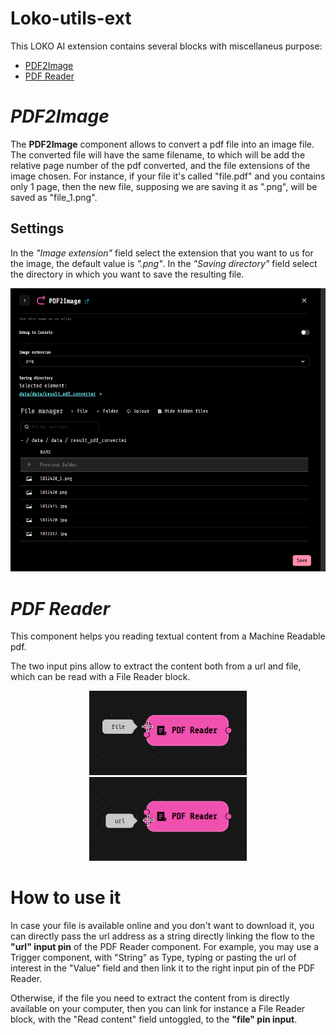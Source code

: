# Loko-utils-ext
This LOKO AI extension contains several blocks with miscellaneus purpose:

- [PDF2Image](#pdf2image)
- [PDF Reader](#pdfreader)


# <a name="pdf2image">_PDF2Image_ </a>

The **PDF2Image** component allows to convert a pdf file into an image file. The converted file will have the same filename, to which will be add the relative page number of the pdf converted, and the file extensions of the image chosen.
For instance, if your file it's called "file.pdf" and you contains only 1 page, then the new file, supposing we are saving it as ".png", will be saved as "file_1.png". 

## Settings

In the *"Image extension"* field select the extension that you want to us for the image, the default value is *".png"*.
In the *"Saving directory"* field select the directory in which you want to save the resulting file.

![](resources/pdf2image_settings.png)

# <a name="pdfreader">_PDF Reader_ </a>

This component helps you reading textual content from a Machine Readable pdf.


The two input pins allow to extract the content both from a url and file, which can be read with a File Reader block.

<p float="left"  align="middle">
  <img src="resources/pdf_reader_pin1.png" width=50%x />
  <img src="resources/pdf_reader_pin2.png" width=50%x />
</p>

# How to use it
In case your file is available online and you don't want to download it, you can directly pass the url address as a string directly linking the flow to the **"url" input pin** of the PDF Reader component. For example, you may use a Trigger component, with "String" as Type, typing or pasting the url of interest in the "Value" field and then link it to the right input pin of the PDF Reader.

Otherwise, if the file you need to extract the content from is directly available on your computer, then you can link for instance a File Reader block, with the "Read content" field untoggled, to the **"file" pin input**.